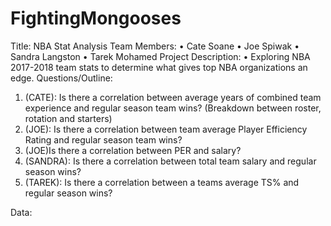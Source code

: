 # FightingMongooses

Title: NBA Stat Analysis
Team Members:
•	Cate Soane
•	Joe Spiwak
•	Sandra Langston
•	Tarek Mohamed
Project Description:
•	Exploring NBA 2017-2018 team stats to determine what gives top NBA organizations an edge.
Questions/Outline:
1.	(CATE): Is there a correlation between average years of combined team experience and regular season team wins? (Breakdown between roster, rotation and starters)
2.	 (JOE): Is there a correlation between team average Player Efficiency Rating and regular season team wins? 
3.	(JOE)Is there a correlation between PER and salary?
4.	(SANDRA): Is there a correlation between total team salary and regular season wins?
5.	(TAREK): Is there a correlation between a teams average TS% and regular season wins?


Data:
